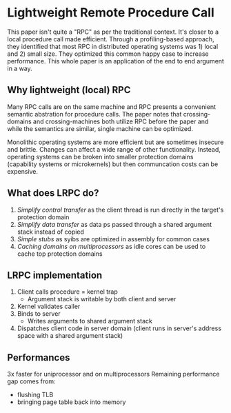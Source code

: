 # Lightweight Remote Procedure Call

This paper isn't quite a "RPC" as per the traditional context. It's closer to a local procedure call made efficient. Through a profiling-based approach, they identified that most RPC in distributed operating systems was 1) local and 2) small size. They optimized this common happy case to increase performance. This whole paper is an application of the end to end argument in a way.

## Why lightweight (local) RPC

Many RPC calls are on the same machine and RPC presents a convenient semantic abstration for procedure calls. The paper notes that crossing-domains and crossing-machines both utilize RPC before the paper and while the semantics are similar, single machine can be optimized.

Monolithic operating systems are more efficient but are sometimes insecure and brittle. Changes can affect a wide range of other functionality. Instead, operating systems can be broken into smaller protection domains (capability systems or microkernels) but then communcation costs can be expensive.

## What does LRPC do?
1. *Simplify control transfer* as the client thread is run directly in the target's protection domain
2. *Simplify data transfer* as data ps passed through a shared argument stack instead of copied
3. *Simple stubs* as syibs are optimized in assembly for common cases
4. *Caching domains on multiprocessors* as idle cores can be used to cache top protection domains

## LRPC implementation
1. Client calls procedure = kernel trap
    - Argument stack is writable by both client and server
2. Kernel validates caller
3. Binds to server
    - Writes arguments to shared argument stack
4. Dispatches client code in server domain (client runs in server's address space with a shared argument stack)

## Performances
3x faster for uniprocessor and on multiprocessors
Remaining performance gap comes from:
  * flushing TLB
  * bringing page table back into memory
